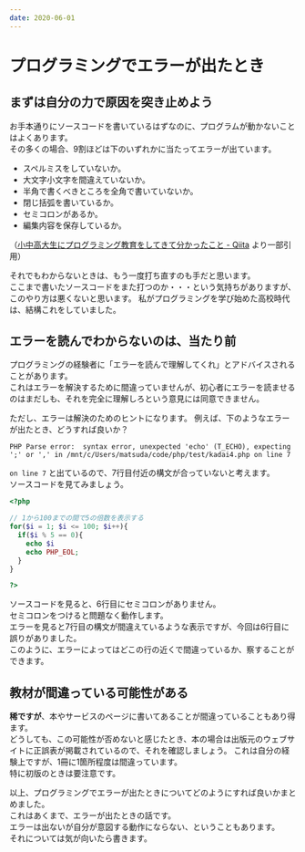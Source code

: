 ```yaml
---
date: 2020-06-01
---
```


# プログラミングでエラーが出たとき

## まずは自分の力で原因を突き止めよう

お手本通りにソースコードを書いているはずなのに、プログラムが動かないことはよくあります。  
その多くの場合、9割ほどは下のいずれかに当たってエラーが出ています。

* スペルミスをしていないか。  
* 大文字小文字を間違えていないか。  
* 半角で書くべきところを全角で書いていないか。  
* 閉じ括弧を書いているか。  
* セミコロンがあるか。  
* 編集内容を保存しているか。  

（[小中高大生にプログラミング教育をしてきて分かったこと - Qiita](https://qiita.com/Kyome/items/138b6c897f191c0e95a5) より一部引用）

それでもわからないときは、もう一度打ち直すのも手だと思います。  
ここまで書いたソースコードをまた打つのか・・・という気持ちがありますが、このやり方は悪くないと思います。
私がプログラミングを学び始めた高校時代は、結構これをしていました。

## エラーを読んでわからないのは、当たり前

プログラミングの経験者に「エラーを読んで理解してくれ」とアドバイスされることがあります。  
これはエラーを解決するために間違っていませんが、初心者にエラーを読ませるのはまだしも、それを完全に理解しろという意見には同意できません。

ただし、エラーは解決のためのヒントになります。
例えば、下のようなエラーが出たとき、どうすれば良いか？  

```
PHP Parse error:  syntax error, unexpected 'echo' (T_ECHO), expecting ';' or ',' in /mnt/c/Users/matsuda/code/php/test/kadai4.php on line 7
```

`on line 7` と出ているので、7行目付近の構文が合っていないと考えます。  
ソースコードを見てみましょう。

```php
<?php

// 1から100までの間で5の倍数を表示する
for($i = 1; $i <= 100; $i++){
  if($i % 5 == 0){
    echo $i
    echo PHP_EOL;
  }
}

?>
```

ソースコードを見ると、6行目にセミコロンがありません。  
セミコロンをつけると問題なく動作します。  
エラーを見ると7行目の構文が間違えているような表示ですが、今回は6行目に誤りがありました。  
このように、エラーによってはどこの行の近くで間違っているか、察することができます。

## 教材が間違っている可能性がある

**稀ですが**、本やサービスのページに書いてあることが間違っていることもあり得ます。  
どうしても、この可能性が否めないと感じたとき、本の場合は出版元のウェブサイトに正誤表が掲載されているので、それを確認しましょう。
これは自分の経験上ですが、1冊に1箇所程度は間違っています。  
特に初版のときは要注意です。

以上、プログラミングでエラーが出たときについてどのようにすれば良いかまとめました。  
これはあくまで、エラーが出たときの話です。  
エラーは出ないが自分が意図する動作にならない、ということもあります。  
それについては気が向いたら書きます。
